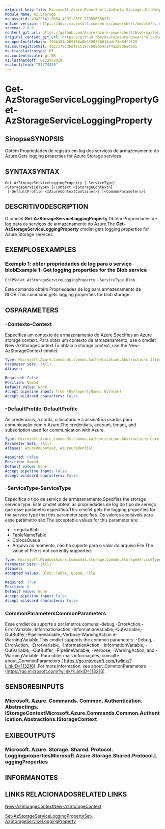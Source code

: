 ```yaml
---
external help file: Microsoft.Azure.PowerShell.Cmdlets.Storage.dll-Help.xml
Module Name: Az.Storage
ms.assetid: 494291A1-D854-4E97-B5EE-27BB5653D97C
online version: https://docs.microsoft.com/en-us/powershell/module/az.storage/get-azstorageserviceloggingproperty
schema: 2.0.0
content_git_url: https://github.com/Azure/azure-powershell/blob/master/src/Storage/Storage.Management/help/Get-AzStorageServiceLoggingProperty.md
original_content_git_url: https://github.com/Azure/azure-powershell/blob/master/src/Storage/Storage.Management/help/Get-AzStorageServiceLoggingProperty.md
ms.openlocfilehash: f90b381d969156a0b6509768013ddc73a8df3529
ms.sourcegitcommit: 4d2c178cd6df9151877b08d54c1f4a228dbec9d1
ms.translationtype: MT
ms.contentlocale: pt-BR
ms.lasthandoff: 01/29/2020
ms.locfileid: "93774140"
---
```

# <span data-ttu-id="20645-101">Get-AzStorageServiceLoggingProperty</span><span class="sxs-lookup"><span data-stu-id="20645-101">Get-AzStorageServiceLoggingProperty</span></span>

## <span data-ttu-id="20645-102">Sinopse</span><span class="sxs-lookup"><span data-stu-id="20645-102">SYNOPSIS</span></span>
<span data-ttu-id="20645-103">Obtém Propriedades de registro em log dos serviços de armazenamento do Azure.</span><span class="sxs-lookup"><span data-stu-id="20645-103">Gets logging properties for Azure Storage services.</span></span>

## <span data-ttu-id="20645-104">SYNTAX</span><span class="sxs-lookup"><span data-stu-id="20645-104">SYNTAX</span></span>

```
Get-AzStorageServiceLoggingProperty [-ServiceType] <StorageServiceType> [-Context <IStorageContext>]
 [-DefaultProfile <IAzureContextContainer>] [<CommonParameters>]
```

## <span data-ttu-id="20645-105">DESCRITIVO</span><span class="sxs-lookup"><span data-stu-id="20645-105">DESCRIPTION</span></span>
<span data-ttu-id="20645-106">O cmdlet **Get-AzStorageServiceLoggingProperty** Obtém Propriedades de log para os serviços de armazenamento do Azure.</span><span class="sxs-lookup"><span data-stu-id="20645-106">The **Get-AzStorageServiceLoggingProperty** cmdlet gets logging properties for Azure Storage services.</span></span>

## <span data-ttu-id="20645-107">EXEMPLOS</span><span class="sxs-lookup"><span data-stu-id="20645-107">EXAMPLES</span></span>

### <span data-ttu-id="20645-108">Exemplo 1: obter propriedades de log para o serviço blob</span><span class="sxs-lookup"><span data-stu-id="20645-108">Example 1: Get logging properties for the Blob service</span></span>
```
C:\PS>Get-AzStorageServiceLoggingProperty -ServiceType Blob
```

<span data-ttu-id="20645-109">Este comando obtém Propriedades de log para armazenamento de BLOB.</span><span class="sxs-lookup"><span data-stu-id="20645-109">This command gets logging properties for blob storage.</span></span>

## <span data-ttu-id="20645-110">OS</span><span class="sxs-lookup"><span data-stu-id="20645-110">PARAMETERS</span></span>

### <span data-ttu-id="20645-111">-Contexto</span><span class="sxs-lookup"><span data-stu-id="20645-111">-Context</span></span>
<span data-ttu-id="20645-112">Especifica um contexto de armazenamento do Azure.</span><span class="sxs-lookup"><span data-stu-id="20645-112">Specifies an Azure storage context.</span></span>
<span data-ttu-id="20645-113">Para obter um contexto de armazenamento, use o cmdlet New-AzStorageContext.</span><span class="sxs-lookup"><span data-stu-id="20645-113">To obtain a storage context, use the New-AzStorageContext cmdlet.</span></span>

```yaml
Type: Microsoft.Azure.Commands.Common.Authentication.Abstractions.IStorageContext
Parameter Sets: (All)
Aliases:

Required: False
Position: Named
Default value: None
Accept pipeline input: True (ByPropertyName, ByValue)
Accept wildcard characters: False
```

### <span data-ttu-id="20645-114">-DefaultProfile</span><span class="sxs-lookup"><span data-stu-id="20645-114">-DefaultProfile</span></span>
<span data-ttu-id="20645-115">As credenciais, a conta, o locatário e a assinatura usados para comunicação com o Azure.</span><span class="sxs-lookup"><span data-stu-id="20645-115">The credentials, account, tenant, and subscription used for communication with Azure.</span></span>

```yaml
Type: Microsoft.Azure.Commands.Common.Authentication.Abstractions.Core.IAzureContextContainer
Parameter Sets: (All)
Aliases: AzureRmContext, AzureCredential

Required: False
Position: Named
Default value: None
Accept pipeline input: False
Accept wildcard characters: False
```

### <span data-ttu-id="20645-116">-ServiceType</span><span class="sxs-lookup"><span data-stu-id="20645-116">-ServiceType</span></span>
<span data-ttu-id="20645-117">Especifica o tipo de serviço de armazenamento.</span><span class="sxs-lookup"><span data-stu-id="20645-117">Specifies the storage service type.</span></span>
<span data-ttu-id="20645-118">Este cmdlet obtém as propriedades de log do tipo de serviço que esse parâmetro especifica.</span><span class="sxs-lookup"><span data-stu-id="20645-118">This cmdlet gets the logging properties for the service type that this parameter specifies.</span></span>
<span data-ttu-id="20645-119">Os valores aceitáveis para esse parâmetro são:</span><span class="sxs-lookup"><span data-stu-id="20645-119">The acceptable values for this parameter are:</span></span>
- <span data-ttu-id="20645-120">Irregular</span><span class="sxs-lookup"><span data-stu-id="20645-120">Blob</span></span> 
- <span data-ttu-id="20645-121">TableName</span><span class="sxs-lookup"><span data-stu-id="20645-121">Table</span></span>
- <span data-ttu-id="20645-122">Coloca</span><span class="sxs-lookup"><span data-stu-id="20645-122">Queue</span></span>
- <span data-ttu-id="20645-123">Arquivo no momento, não há suporte para o valor do arquivo.</span><span class="sxs-lookup"><span data-stu-id="20645-123">File The value of File is not currently supported.</span></span>

```yaml
Type: Microsoft.WindowsAzure.Commands.Storage.Common.StorageServiceType
Parameter Sets: (All)
Aliases:
Accepted values: Blob, Table, Queue, File

Required: True
Position: 0
Default value: None
Accept pipeline input: False
Accept wildcard characters: False
```

### <span data-ttu-id="20645-124">CommonParameters</span><span class="sxs-lookup"><span data-stu-id="20645-124">CommonParameters</span></span>
<span data-ttu-id="20645-125">Esse cmdlet dá suporte a parâmetros comuns:-debug,-ErrorAction,-ErrorVariable,-Informationaction,-InformationVariable,-OutVariable,-OutBuffer,-PipelineVariable,-Verbose-WarningAction e-WarningVariable.</span><span class="sxs-lookup"><span data-stu-id="20645-125">This cmdlet supports the common parameters: -Debug, -ErrorAction, -ErrorVariable, -InformationAction, -InformationVariable, -OutVariable, -OutBuffer, -PipelineVariable, -Verbose, -WarningAction, and -WarningVariable.</span></span> <span data-ttu-id="20645-126">Para obter mais informações, consulte about_CommonParameters ( https://go.microsoft.com/fwlink/?LinkID=113216) .</span><span class="sxs-lookup"><span data-stu-id="20645-126">For more information, see about_CommonParameters (https://go.microsoft.com/fwlink/?LinkID=113216).</span></span>

## <span data-ttu-id="20645-127">SENSORES</span><span class="sxs-lookup"><span data-stu-id="20645-127">INPUTS</span></span>

### <span data-ttu-id="20645-128">Microsoft. Azure. Commands. Common. Authentication. Abstractings. IStorageContext</span><span class="sxs-lookup"><span data-stu-id="20645-128">Microsoft.Azure.Commands.Common.Authentication.Abstractions.IStorageContext</span></span>

## <span data-ttu-id="20645-129">EXIBE</span><span class="sxs-lookup"><span data-stu-id="20645-129">OUTPUTS</span></span>

### <span data-ttu-id="20645-130">Microsoft. Azure. Storage. Shared. Protocol. Loggingproperties</span><span class="sxs-lookup"><span data-stu-id="20645-130">Microsoft.Azure.Storage.Shared.Protocol.LoggingProperties</span></span>

## <span data-ttu-id="20645-131">INFORMA</span><span class="sxs-lookup"><span data-stu-id="20645-131">NOTES</span></span>

## <span data-ttu-id="20645-132">LINKS RELACIONADOS</span><span class="sxs-lookup"><span data-stu-id="20645-132">RELATED LINKS</span></span>

[<span data-ttu-id="20645-133">New-AzStorageContext</span><span class="sxs-lookup"><span data-stu-id="20645-133">New-AzStorageContext</span></span>](./New-AzStorageContext.md)

[<span data-ttu-id="20645-134">Set-AzStorageServiceLoggingProperty</span><span class="sxs-lookup"><span data-stu-id="20645-134">Set-AzStorageServiceLoggingProperty</span></span>](./Set-AzStorageServiceLoggingProperty.md)


